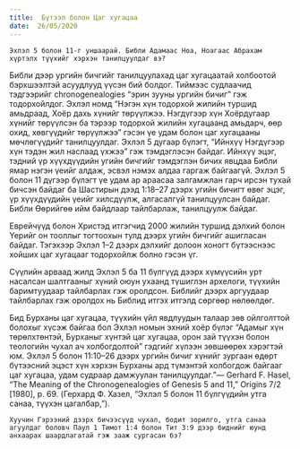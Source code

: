 ```yaml
---
title:  Бүтээл болон Цаг хугацаа
date:  26/05/2020
---
```


`Эхлэл 5 болон 11-г уншаарай. Библи Адамаас Ноа, Ноагаас Абрахам хүртэлх түүхийг хэрхэн танилцуулдаг вэ?`

Библи дээр ургийн бичгийг танилцуулахад цаг хугацаатай холбоотой бэрхшээлтэй асуудлууд үүсэн бий болдог. Тиймээс судлаачид тэдгээрийг chronogenealogies “эрин зууны ургийн бичиг” гэж тодорхойлдог. Эхлэл номд “Нэгэн хүн тодорхой жилийн туршид амьдраад, Хоёр дахь хүнийг төрүүлжээ. Нэгдүгээр хүн Хоёрдугаар хүнийг төрүүлсэн ба тэрээр тодорхой жилийн хугацаанд амьдарч, өөр охид, хөвгүүдийг төрүүлжээ” гэсэн үе удам болон цаг хугацааны мөчлөгүүдийг танилцуулдаг. Эхлэл 5 дугаар бүлэгт, “Ийнхүү Нэгдүгээр хүн тэдэн жил наслаад үхжээ” гэж тэмдэглэсэн байдаг. Ийнхүү эцэг, тэдний үр хүүхдүүдийн угийн бичгийг тэмдэглэн бичих явцдаа Библи ямар нэгэн үеийг алдаж, эсвэл нэмэх алдаа гаргаж байгаагүй. Эхлэл 5 болон 11 дүгээр бүлэгт үе удам ар араасаа залгамжлан гарч ирсэн тухай бичсэн байдаг ба Шастирын дээд 1:18–27 дээрх угийн бичигт өвөг эцэг, үр хүүхдүүдийн үеийг хилсдүүлж, алгасалгүй танилцуулсан байдаг. Библи Өөрийгөө ийм байдлаар тайлбарлаж, танилцуулж байдаг.

Еврейчүүд болон Христэд итгэгчид 2000 жилийн туршид дэлхий болон Үерийг он тооллыг тогтоохын тулд дээрх угийн бичгийг ашигласан байдаг. Тэгэхээр Эхлэл 1–2 дээрх дэлхийг долоон хоногт бүтээснээс хойших цаг хугацааг тодорхойлж болно гэсэн үг.

Сүүлийн арваад жилд Эхлэл 5 ба 11 бүлгүүд дээрх хүмүүсийн урт насалсан шалтгааныг хүний оюун ухаанд түшиглэн архелоги, түүхийн баримтуудаар тайлбарлах гэж оролдсон. Библийг дээрх аргуудаар тайлбарлах гэж оролдох нь Библид итгэх итгэлд сөргөөр нөлөөлдөг.

Бид Бурханы цаг хугацаа, түүхийн үйл явдлуудын талаар зөв ойлголттой болохыг хүсэж байгаа бол Эхлэл номын эхний хоёр бүлэг “Адамыг хүн төрөлхтөнтэй, Бурханыг хүнтэй цаг хугацаа, орон зай түүхэн болон теологийн чухал ач холбогдолтой” гэдгийг хүлээн зөвшөөрөх хэрэгтэй юм. Эхлэл 5 болон 11:10–26 дээрх ургийн бичиг хүнийг зургаан өдөрт бүтээсний эцэст хүн хэрхэн Бурханы ард түмэнтэй холбогдож байгааг цаг хугацаа, удам судраар дамжуулан танилцуулдаг.”— Gerhard F. Hasel, “The Meaning of the Chronogenealogies of Genesis 5 and 11,” Origins 7/2 [1980], p. 69. (Герхард Ф. Хазел, “Эхлэл 5 болон 11 бүлгүүдийн утга санаа, түүхэн цагалбар,”).

`Хуучин Гэрээний дээрх бичээсүүд чухал, бодит зорилго, утга санаа агуулдаг боловч Паул 1 Tимот 1:4 болон Тит 3:9 дээр биднийг юунд анхаарах шаардлагатай гэж зааж сургасан бэ?`